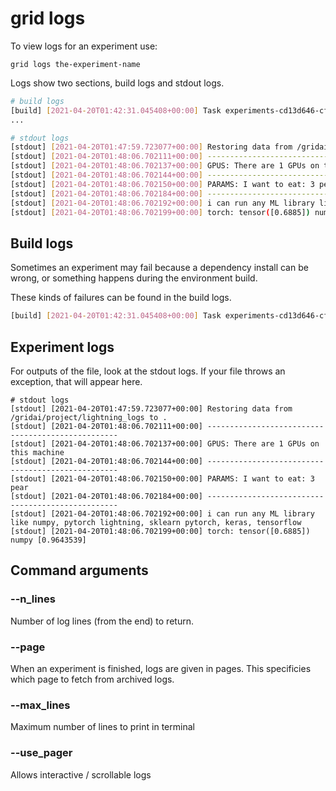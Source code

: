 # grid logs

To view logs for an experiment use:

```text
grid logs the-experiment-name
```

Logs show two sections, build logs and stdout logs.

```bash
# build logs
[build] [2021-04-20T01:42:31.045408+00:00] Task experiments-cd13d646-cf31-486a-a78f-2e4a825e27dd created.
...

# stdout logs
[stdout] [2021-04-20T01:47:59.723077+00:00] Restoring data from /gridai/project/lightning_logs to .
[stdout] [2021-04-20T01:48:06.702111+00:00] --------------------------------------------------
[stdout] [2021-04-20T01:48:06.702137+00:00] GPUS: There are 1 GPUs on this machine
[stdout] [2021-04-20T01:48:06.702144+00:00] --------------------------------------------------
[stdout] [2021-04-20T01:48:06.702150+00:00] PARAMS: I want to eat: 3 pear
[stdout] [2021-04-20T01:48:06.702184+00:00] --------------------------------------------------
[stdout] [2021-04-20T01:48:06.702192+00:00] i can run any ML library like numpy, pytorch lightning, sklearn pytorch, keras, tensorflow
[stdout] [2021-04-20T01:48:06.702199+00:00] torch: tensor([0.6885]) numpy [0.9643539]
```

## Build logs

Sometimes an experiment may fail because a dependency install can be wrong, or something happens during the environment build.

These kinds of failures can be found in the build logs.

```bash
[build] [2021-04-20T01:42:31.045408+00:00] Task experiments-cd13d646-cf31-486a-a78f-2e4a825e27dd created.
```

## Experiment logs

For outputs of the file, look at the stdout logs. If your file throws an exception, that will appear here.

```text
# stdout logs
[stdout] [2021-04-20T01:47:59.723077+00:00] Restoring data from /gridai/project/lightning_logs to .
[stdout] [2021-04-20T01:48:06.702111+00:00] --------------------------------------------------
[stdout] [2021-04-20T01:48:06.702137+00:00] GPUS: There are 1 GPUs on this machine
[stdout] [2021-04-20T01:48:06.702144+00:00] --------------------------------------------------
[stdout] [2021-04-20T01:48:06.702150+00:00] PARAMS: I want to eat: 3 pear
[stdout] [2021-04-20T01:48:06.702184+00:00] --------------------------------------------------
[stdout] [2021-04-20T01:48:06.702192+00:00] i can run any ML library like numpy, pytorch lightning, sklearn pytorch, keras, tensorflow
[stdout] [2021-04-20T01:48:06.702199+00:00] torch: tensor([0.6885]) numpy [0.9643539]
```

## Command arguments

### --n\_lines 

Number of log lines \(from the end\) to return. 

### --page  

When an experiment is finished, logs are given in pages. This specificies which page to fetch from archived logs.

### --max\_lines

Maximum number of lines to print in terminal 

### --use\_pager 

Allows interactive / scrollable logs

